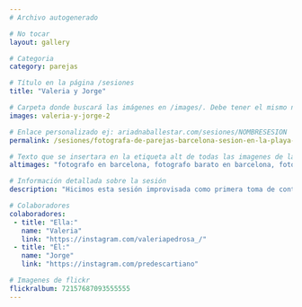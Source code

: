 ```yaml
---
# Archivo autogenerado

# No tocar
layout: gallery

# Categoria
category: parejas

# Título en la página /sesiones
title: "Valeria y Jorge"

# Carpeta donde buscará las imágenes en /images/. Debe tener el mismo nombre y sin espacios
images: valeria-y-jorge-2

# Enlace personalizado ej: ariadnaballestar.com/sesiones/NOMBRESESION
permalink: /sesiones/fotografa-de-parejas-barcelona-sesion-en-la-playa-con-valeria-y-jorge

# Texto que se insertara en la etiqueta alt de todas las imagenes de la sesión
altimages: "fotografo en barcelona, fotografo barato en barcelona, fotografo de bodas, fotografo de bodas en barcelona, sesion de fotos en la playa, fotos de pareja, fotos romanticas"

# Información detallada sobre la sesión
description: "Hicimos esta sesión improvisada como primera toma de contacto. Aprovechamos que en Abril aún no hay mucha gente en la playa. Tuvimos una mañana llena de fotos, pero sobre todo, con muchas risas. ¡Espero que os gusten!"

# Colaboradores
colaboradores:
 - title: "Ella:"
   name: "Valeria"
   link: "https://instagram.com/valeriapedrosa_/"
 - title: "Él:"
   name: "Jorge"
   link: "https://instagram.com/predescartiano"

# Imagenes de flickr
flickralbum: 72157687093555555
---
```

